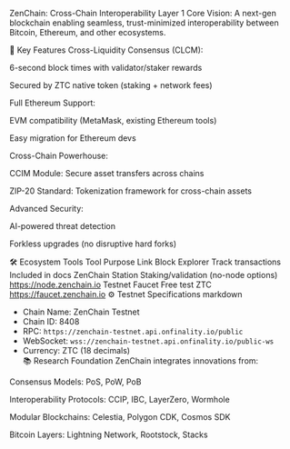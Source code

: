 ZenChain: Cross-Chain Interoperability Layer 1
Core Vision:
A next-gen blockchain enabling seamless, trust-minimized interoperability between Bitcoin, Ethereum, and other ecosystems.

🔑 Key Features
Cross-Liquidity Consensus (CLCM):

6-second block times with validator/staker rewards

Secured by ZTC native token (staking + network fees)

Full Ethereum Support:

EVM compatibility (MetaMask, existing Ethereum tools)

Easy migration for Ethereum devs

Cross-Chain Powerhouse:

CCIM Module: Secure asset transfers across chains

ZIP-20 Standard: Tokenization framework for cross-chain assets

Advanced Security:

AI-powered threat detection

Forkless upgrades (no disruptive hard forks)

🛠️ Ecosystem Tools
Tool	Purpose	Link
Block Explorer	Track transactions	Included in docs
ZenChain Station	Staking/validation (no-node options)	https://node.zenchain.io
Testnet Faucet	Free test ZTC	https://faucet.zenchain.io
⚙️ Testnet Specifications
markdown
- Chain Name: ZenChain Testnet  
- Chain ID: 8408  
- RPC: `https://zenchain-testnet.api.onfinality.io/public`  
- WebSocket: `wss://zenchain-testnet.api.onfinality.io/public-ws`  
- Currency: ZTC (18 decimals)  
📚 Research Foundation
ZenChain integrates innovations from:

Consensus Models: PoS, PoW, PoB

Interoperability Protocols: CCIP, IBC, LayerZero, Wormhole

Modular Blockchains: Celestia, Polygon CDK, Cosmos SDK

Bitcoin Layers: Lightning Network, Rootstock, Stacks

